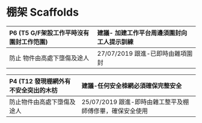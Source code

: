 # 棚架 Scaffolds

| P6 \(T5 G/F架設工作平時沒有圍封工作笵圍\) | 建議- 加建工作平台周邊須圍封向工人提示訓練 |
| :--- | :--- |
| 防止 物件由高處下墮傷及途人 | 27/07/2019 跟進-已即時由雜項圍封 |

| P4 \(T12 發現棚網外有不安全突出的木枋 | 建議-任何安全栜網必須確保完整安全 |
| :--- | :--- |
| 防止物件由高處下墮傷及途人 | 25/07/2019 跟進-即時由雜工整平及棚師傅俢畢，確保安全使用 |

